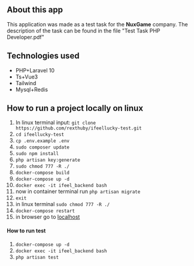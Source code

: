 ## About this app

This application was made as a test task for the **NuxGame** company. The description of the task can be found in the file "Test Task PHP Developer.pdf"

## Technologies used

* PHP+Laravel 10
* Ts+Vue3
* Tailwind
* Mysql+Redis

## How to run a project locally on linux



1. In linux terminal input: `git clone https://github.com/rexthuby/ifeellucky-test.git`
2. `cd ifeellucky-test`
3. `cp .env.example .env`
4. `sudo composer update`
5. `sudo npm install`
6. `php artisan key:generate`
7. `sudo chmod 777 -R ./`
8. `docker-compose build`
9. `docker-compose up -d`
10. `docker exec -it ifeel_backend bash`
11. now in container terminal run `php artisan migrate`
12. `exit`
13. in linux terminal `sudo chmod 777 -R ./`
14. `docker-compose restart`
15. in browser go to [localhost](http://localhost)

#### How to run test

1. `docker-compose up -d`
2. `docker exec -it ifeel_backend bash`
3. `php artisan test`
